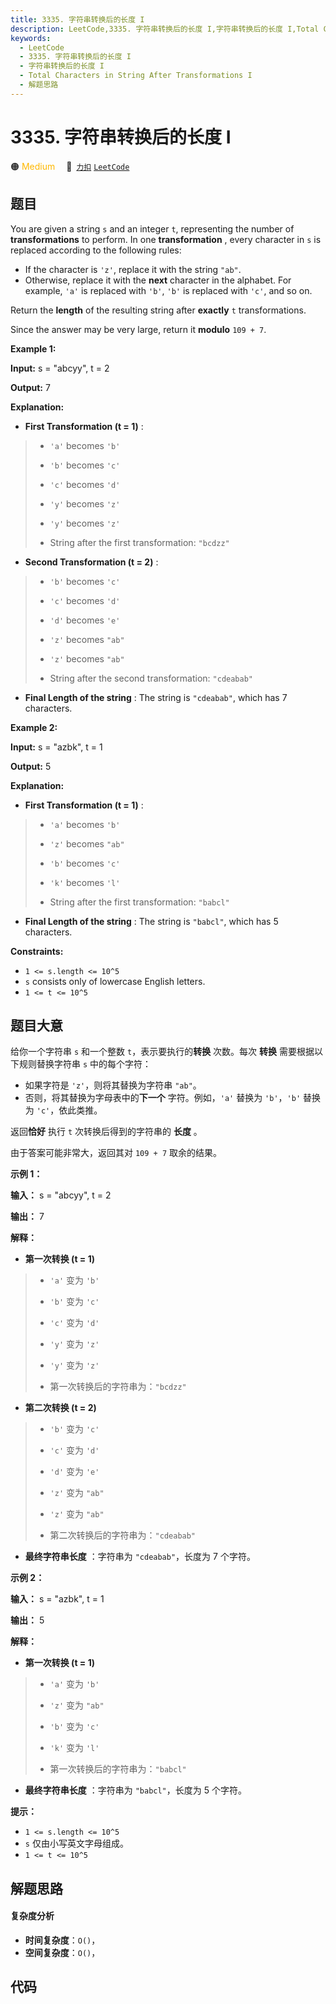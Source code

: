 ```yaml
---
title: 3335. 字符串转换后的长度 I
description: LeetCode,3335. 字符串转换后的长度 I,字符串转换后的长度 I,Total Characters in String After Transformations I,解题思路
keywords:
  - LeetCode
  - 3335. 字符串转换后的长度 I
  - 字符串转换后的长度 I
  - Total Characters in String After Transformations I
  - 解题思路
---
```


# 3335. 字符串转换后的长度 I

🟠 <font color=#ffb800>Medium</font>&emsp; 🔗&ensp;[`力扣`](https://leetcode.cn/problems/total-characters-in-string-after-transformations-i) [`LeetCode`](https://leetcode.com/problems/total-characters-in-string-after-transformations-i)

## 题目

You are given a string `s` and an integer `t`, representing the number of
**transformations** to perform. In one **transformation** , every character in
`s` is replaced according to the following rules:

  * If the character is `'z'`, replace it with the string `"ab"`.
  * Otherwise, replace it with the **next** character in the alphabet. For example, `'a'` is replaced with `'b'`, `'b'` is replaced with `'c'`, and so on.

Return the **length** of the resulting string after **exactly** `t`
transformations.

Since the answer may be very large, return it **modulo** `109 + 7`.



**Example 1:**

**Input:** s = "abcyy", t = 2

**Output:** 7

**Explanation:**

  * **First Transformation (t = 1)** : 
> 
> * `'a'` becomes `'b'`
> 
> * `'b'` becomes `'c'`
> 
> * `'c'` becomes `'d'`
> 
> * `'y'` becomes `'z'`
> 
> * `'y'` becomes `'z'`
> 
> * String after the first transformation: `"bcdzz"`
  * **Second Transformation (t = 2)** : 
> 
> * `'b'` becomes `'c'`
> 
> * `'c'` becomes `'d'`
> 
> * `'d'` becomes `'e'`
> 
> * `'z'` becomes `"ab"`
> 
> * `'z'` becomes `"ab"`
> 
> * String after the second transformation: `"cdeabab"`
  * **Final Length of the string** : The string is `"cdeabab"`, which has 7 characters.

**Example 2:**

**Input:** s = "azbk", t = 1

**Output:** 5

**Explanation:**

  * **First Transformation (t = 1)** : 
> 
> * `'a'` becomes `'b'`
> 
> * `'z'` becomes `"ab"`
> 
> * `'b'` becomes `'c'`
> 
> * `'k'` becomes `'l'`
> 
> * String after the first transformation: `"babcl"`
  * **Final Length of the string** : The string is `"babcl"`, which has 5 characters.



**Constraints:**

  * `1 <= s.length <= 10^5`
  * `s` consists only of lowercase English letters.
  * `1 <= t <= 10^5`


## 题目大意

给你一个字符串 `s` 和一个整数 `t`，表示要执行的**转换** 次数。每次 **转换** 需要根据以下规则替换字符串 `s` 中的每个字符：

  * 如果字符是 `'z'`，则将其替换为字符串 `"ab"`。
  * 否则，将其替换为字母表中的**下一个** 字符。例如，`'a'` 替换为 `'b'`，`'b'` 替换为 `'c'`，依此类推。

返回**恰好** 执行 `t` 次转换后得到的字符串的 **长度** 。

由于答案可能非常大，返回其对 `109 + 7` 取余的结果。



**示例 1：**

**输入：** s = "abcyy", t = 2

**输出：** 7

**解释：**

  * **第一次转换 (t = 1)**
> 
> * `'a'` 变为 `'b'`
> 
> * `'b'` 变为 `'c'`
> 
> * `'c'` 变为 `'d'`
> 
> * `'y'` 变为 `'z'`
> 
> * `'y'` 变为 `'z'`
> 
> * 第一次转换后的字符串为：`"bcdzz"`
  * **第二次转换 (t = 2)**
> 
> * `'b'` 变为 `'c'`
> 
> * `'c'` 变为 `'d'`
> 
> * `'d'` 变为 `'e'`
> 
> * `'z'` 变为 `"ab"`
> 
> * `'z'` 变为 `"ab"`
> 
> * 第二次转换后的字符串为：`"cdeabab"`
  * **最终字符串长度** ：字符串为 `"cdeabab"`，长度为 7 个字符。

**示例 2：**

**输入：** s = "azbk", t = 1

**输出：** 5

**解释：**

  * **第一次转换 (t = 1)**
> 
> * `'a'` 变为 `'b'`
> 
> * `'z'` 变为 `"ab"`
> 
> * `'b'` 变为 `'c'`
> 
> * `'k'` 变为 `'l'`
> 
> * 第一次转换后的字符串为：`"babcl"`
  * **最终字符串长度** ：字符串为 `"babcl"`，长度为 5 个字符。



**提示：**

  * `1 <= s.length <= 10^5`
  * `s` 仅由小写英文字母组成。
  * `1 <= t <= 10^5`


## 解题思路

#### 复杂度分析

- **时间复杂度**：`O()`，
- **空间复杂度**：`O()`，

## 代码

```javascript

```